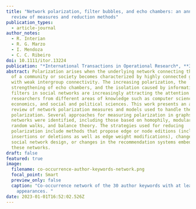 ```yaml
---
title: "Network polarization, filter bubbles, and echo chambers: an annotated
  review of measures and reduction methods"
publication_types:
  - article-journal
author_notes:
  - R. Interian
  - R. G. Marzo
  - I. Mendoza
  - C. C. Ribeiro
doi: 10.1111/itor.13224
publication: "*International Transactions in Operational Research*, **30**:3122-3158"
abstract: Polarization arises when the underlying network connecting the members
  of a community or society becomes characterized by highly connected groups
  with weak intergroup connectivity. The increasing polarization, the
  strengthening of echo chambers, and the isolation caused by information
  filters in social networks are increasingly attracting the attention of
  researchers from different areas of knowledge such as computer science,
  economics, and social and political sciences. This work presents an annotated
  review of network polarization measures and models used to handle the
  polarization. Several approaches for measuring polarization in graphs and
  networks were identified, including those based on homophily, modularity,
  random walks, and balance theory. The strategies used for reducing
  polarization include methods that propose edge or node editions (including
  insertions or deletions as well as edge weight modifications), changes in
  social network design, or changes in the recommendation systems embedded in
  these networks.
draft: false
featured: true
image:
  filename: co-occurrence-author-keywords-network.png
  focal_point: Smart
  preview_only: false
  caption: "Co-occurrence network of the 30 author keywords with at least two
    appearances. "
date: 2023-01-01T16:52:02.526Z
---
```

